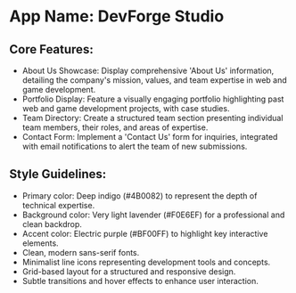 # **App Name**: DevForge Studio

## Core Features:

- About Us Showcase: Display comprehensive 'About Us' information, detailing the company's mission, values, and team expertise in web and game development.
- Portfolio Display: Feature a visually engaging portfolio highlighting past web and game development projects, with case studies.
- Team Directory: Create a structured team section presenting individual team members, their roles, and areas of expertise.
- Contact Form: Implement a 'Contact Us' form for inquiries, integrated with email notifications to alert the team of new submissions.

## Style Guidelines:

- Primary color: Deep indigo (#4B0082) to represent the depth of technical expertise.
- Background color: Very light lavender (#F0E6EF) for a professional and clean backdrop.
- Accent color: Electric purple (#BF00FF) to highlight key interactive elements.
- Clean, modern sans-serif fonts.
- Minimalist line icons representing development tools and concepts.
- Grid-based layout for a structured and responsive design.
- Subtle transitions and hover effects to enhance user interaction.